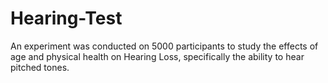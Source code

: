 # Hearing-Test
An experiment was conducted on 5000 participants to study the effects of age and physical health on Hearing Loss, specifically the ability to hear pitched tones.

